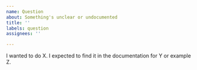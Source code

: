 ```yaml
---
name: Question
about: Something's unclear or undocumented
title: ''
labels: question
assignees: ''

---
```


I wanted to do X.
I expected to find it in the documentation for Y or example Z.
